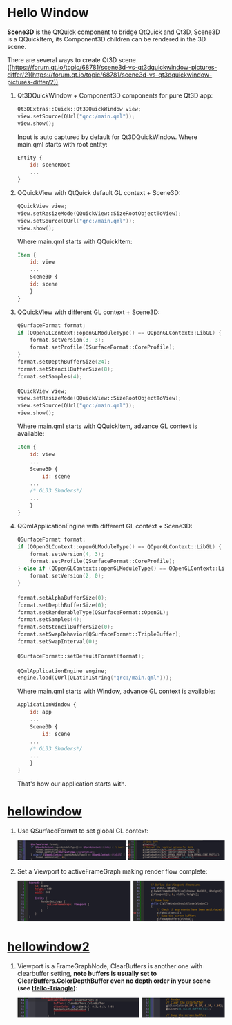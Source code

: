 # Hello Window

**Scene3D** is the QtQuick component to bridge QtQuick and Qt3D, Scene3D is a QQuickItem, its Component3D children can be rendered in the 3D scene.

There are several ways to create Qt3D scene ([https://forum.qt.io/topic/68781/scene3d-vs-qt3dquickwindow-pictures-differ/2](https://forum.qt.io/topic/68781/scene3d-vs-qt3dquickwindow-pictures-differ/2))

1. Qt3DQuickWindow + Component3D components for pure Qt3D app:

	```c++
	Qt3DExtras::Quick::Qt3DQuickWindow view;
	view.setSource(QUrl("qrc:/main.qml"));
	view.show();
	```

	Input is auto captured by default for Qt3DQuickWindow.
	Where main.qml starts with root entity:

	```qml
	Entity {
		id: sceneRoot
		...
	}
	```

2. QQuickView with QtQuick default GL context + Scene3D:

	```c++
	QQuickView view;
	view.setResizeMode(QQuickView::SizeRootObjectToView);
	view.setSource(QUrl("qrc:/main.qml"));
	view.show();
	```

	Where main.qml starts with QQuickItem:

	```qml
	Item {
		id: view
		...
		Scene3D {
		id: scene
		}
	}
	```

3. QQuickView with different GL context + Scene3D:

	```c++
	QSurfaceFormat format;
	if (QOpenGLContext::openGLModuleType() == QOpenGLContext::LibGL) {
		format.setVersion(3, 3);
		format.setProfile(QSurfaceFormat::CoreProfile);
	}
	format.setDepthBufferSize(24);
	format.setStencilBufferSize(8);
	format.setSamples(4);

	QQuickView view;
	view.setResizeMode(QQuickView::SizeRootObjectToView);
	view.setSource(QUrl("qrc:/main.qml"));
	view.show();
	```

	Where main.qml starts with QQuickItem, advance GL context is available:

	```qml
	Item {
		id: view
		...
		Scene3D {
			id: scene
		...
		/* GL33 Shaders*/
		...
		}
	}
	```

4. QQmlApplicationEngine with different GL context + Scene3D:

	```c++
	QSurfaceFormat format;
	if (QOpenGLContext::openGLModuleType() == QOpenGLContext::LibGL) {
		format.setVersion(4, 3);
		format.setProfile(QSurfaceFormat::CoreProfile);
	} else if (QOpenGLContext::openGLModuleType() == QOpenGLContext::LibGLES) {
		format.setVersion(2, 0);
	}

	format.setAlphaBufferSize(0);
	format.setDepthBufferSize(0);
	format.setRenderableType(QSurfaceFormat::OpenGL);
	format.setSamples(4);
	format.setStencilBufferSize(0);
	format.setSwapBehavior(QSurfaceFormat::TripleBuffer);
	format.setSwapInterval(0);

	QSurfaceFormat::setDefaultFormat(format);

	QQmlApplicationEngine engine;
 	engine.load(QUrl(QLatin1String("qrc:/main.qml")));
	```

	Where main.qml starts with Window, advance GL context is available:

	```qml
	ApplicationWindow {
		id: app
		...
		Scene3D {
			id: scene
		...
		/* GL33 Shaders*/
		...
		}
	}
	```

	That's how our application starts with.

[hellowindow](../qml/hellowindow.qml)
===

1. Use QSurfaceFormat to set global GL context:

	![](img/hellowindow.0.png)

2. Set a Viewport to activeFrameGraph making render flow complete:

	![](img/hellowindow.1.png)

[hellowindow2](../qml/hellowindow2.qml)
===

1. Viewport is a FrameGraphNode, ClearBuffers is another one with clearbuffer setting, **note buffers is usually set to ClearBuffers.ColorDepthBuffer even no depth order in your scene (see [Hello-Triangle](Hello-Triangle.md))**:

	![](img/hellowindow2.0.png)
